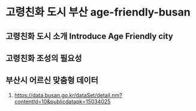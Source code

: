 # 고령친화 도시 부산 age-friendly-busan

## 고령친화 도시 소개 Introduce Age Friendly city

## 고령친화 조성의 필요성

## 부산시 어르신 맞춤형 데이터
1. https://data.busan.go.kr/dataSet/detail.nm?contentId=10&publicdatapk=15034025
